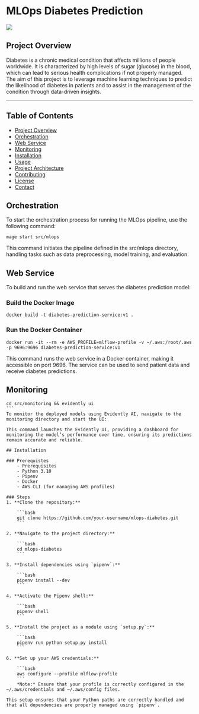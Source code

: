 # MLOps Diabetes Prediction

<a target="_blank" href="https://cookiecutter-data-science.drivendata.org/">
    <img src="https://img.shields.io/badge/CCDS-Project%20template-328F97?logo=cookiecutter" />
</a>

## Project Overview

Diabetes is a chronic medical condition that affects millions of people worldwide. It is characterized by high levels of sugar (glucose) in the blood, which can lead to serious health complications if not properly managed. The aim of this project is to leverage machine learning techniques to predict the likelihood of diabetes in patients and to assist in the management of the condition through data-driven insights.

--------
## Table of Contents

- [Project Overview](#project-overview)
- [Orchestration](#orchestration)
- [Web Service](#web-service)
- [Monitoring](#monitoring)
- [Installation](#installation)
- [Usage](#usage)
- [Project Architecture](#project-architecture)
- [Contributing](#contributing)
- [License](#license)
- [Contact](#contact)

## Orchestration

To start the orchestration process for running the MLOps pipeline, use the following command:

```
mage start src/mlops
```
This command initiates the pipeline defined in the src/mlops directory, handling tasks such as data preprocessing, model training, and evaluation.

## Web Service

To build and run the web service that serves the diabetes prediction model:

### Build the Docker Image
```
docker build -t diabetes-prediction-service:v1 .
```
### Run the Docker Container
```
docker run -it --rm -e AWS_PROFILE=mlflow-profile -v ~/.aws:/root/.aws -p 9696:9696 diabetes-prediction-service:v1
```
This command runs the web service in a Docker container, making it accessible on port 9696. The service can be used to send patient data and receive diabetes predictions.

## Monitoring
````
cd src/monitoring && evidently ui
```
To monitor the deployed models using Evidently AI, navigate to the monitoring directory and start the UI:

This command launches the Evidently UI, providing a dashboard for monitoring the model’s performance over time, ensuring its predictions remain accurate and reliable.

## Installation

### Prerequistes 
    - Prerequisites
    - Python 3.10
    - Pipenv
    - Docker
    - AWS CLI (for managing AWS profiles)

### Steps
1. **Clone the repository:**

    ```bash
    git clone https://github.com/your-username/mlops-diabetes.git
    ```

2. **Navigate to the project directory:**

    ```bash
    cd mlops-diabetes
    ```

3. **Install dependencies using `pipenv`:**

    ```bash
    pipenv install --dev
    ```

4. **Activate the Pipenv shell:**

    ```bash
    pipenv shell
    ```

5. **Install the project as a module using `setup.py`:**

    ```bash
    pipenv run python setup.py install
    ```

6. **Set up your AWS credentials:**

    ```bash
    aws configure --profile mlflow-profile
    ```
    *Note:* Ensure that your profile is correctly configured in the ~/.aws/credentials and ~/.aws/config files.

This setup ensures that your Python paths are correctly handled and that all dependencies are properly managed using `pipenv`.


